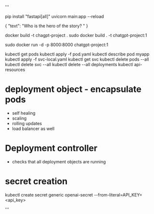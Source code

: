 '''

pip install "fastapi[all]"
uvicorn main:app --reload

{
  "text": "Who is the hero of the story? "
}

docker build -t chagpt-project . 
sudo docker build . -t chatgpt-project:1 

sudo docker run -d -p 8000:8000 chatgpt-project:1



kubectl get pods
kubectl apply -f pod.yaml
kubectl describe pod myapp
kubectl apply -f svc-local.yaml
kubectl get svc
kubectl delete pods --all
kubectl delete svc --all
kubectl delete --all deployments
kubectl api-resources

# deployment object - encapsulate pods
- self healing
- scaling
- rolling updates
- load balancer as well

# Deployment controller
- checks that all deployment objects are running

# secret creation
kubectl create secret generic openai-secret --from-literal=API_KEY=<api_key>

'''
